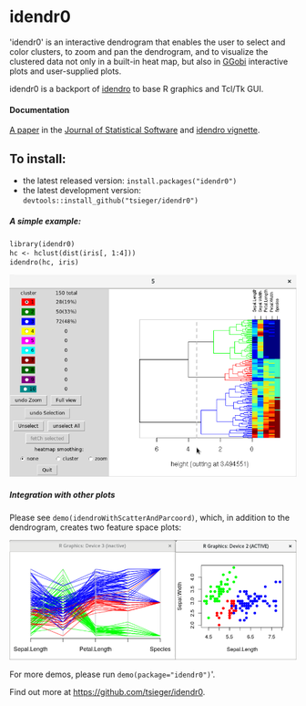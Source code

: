 # idendr0

'idendr0' is an interactive dendrogram that enables the user to select 
and color clusters, to zoom and pan the dendrogram, and to visualize 
the clustered data not only in a built-in heat map, but also in 
[GGobi](http://ggobi.org/) interactive plots and user-supplied plots. 

idendr0 is a backport of [idendro](https://github.com/tsieger/idendro)
to base R graphics and Tcl/Tk GUI.

#### Documentation

[A paper](http://dx.doi.org/10.18637/jss.v076.i10) in the 
[Journal of Statistical Software](http://jstatsoft.org/)
and [idendro vignette](/inst/doc/idendro.pdf).

## To install:

* the latest released version: `install.packages("idendr0")`
* the latest development version: `devtools::install_github("tsieger/idendr0")`

##### A simple example:

    library(idendr0)
    hc <- hclust(dist(iris[, 1:4]))
    idendro(hc, iris)

![Example](/man/figures/idendr0_1.png?raw=true "Simple example.")

##### Integration with other plots

Please see `demo(idendroWithScatterAndParcoord)`, 
which, in addition to the dendrogram, creates two feature space plots:

![Example](/man/figures/idendr0_2.png?raw=true "Integration with other plots.")

For more demos, please run `demo(package="idendr0")`'.

Find out more at https://github.com/tsieger/idendr0.
